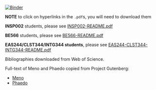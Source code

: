 [![Binder](https://mybinder.org/badge.svg)](https://mybinder.org/v2/gh/dalejn/semanticNetworks/master)

**NOTE** to click on hyperlinks in the `.pdf`s, you will need to download them 

**INSP002** students, please see [INSP002-README.pdf](https://github.com/dalejn/semanticNetworks/raw/master/INSP002-README.pdf)

**BE566** students, please see [BE566-README.pdf](https://github.com/dalejn/semanticNetworks/raw/master/BE566-README.pdf)

**EAS244/CLST344/INTG344 students**, please see [EAS244-CLST344-INTG344-README.pdf](https://github.com/dalejn/semanticNetworks/raw/master/EAS244-CLST344-INTG344-README.pdf)

Bibliographies downloaded from Web of Science.

Full-text of Meno and Phaedo copied from Project Gutenberg:
* [Meno](http://www.gutenberg.org/cache/epub/1643/pg1643.txt)
* [Phaedo](http://www.gutenberg.org/ebooks/1658)